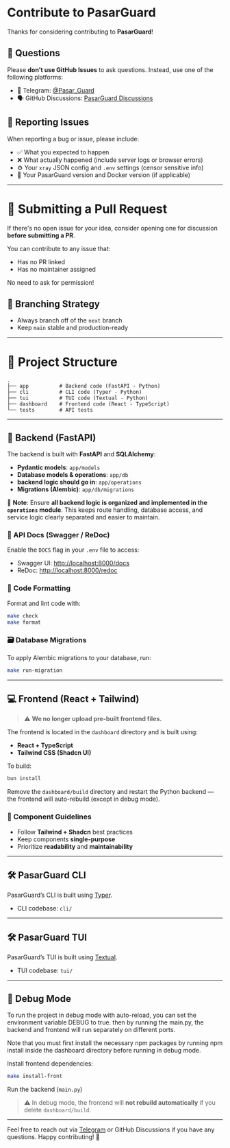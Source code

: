 # Contribute to PasarGuard

Thanks for considering contributing to **PasarGuard**!

## 🙋 Questions

Please **don’t use GitHub Issues** to ask questions. Instead, use one of the following platforms:

-   💬 Telegram: [@Pasar_Guard](https://t.me/pasar_guard)
-   🗣️ GitHub Discussions: [PasarGuard Discussions](https://github.com/pasarguard/panel/discussions)

## 🐞 Reporting Issues

When reporting a bug or issue, please include:

-   ✅ What you expected to happen
-   ❌ What actually happened (include server logs or browser errors)
-   ⚙️ Your `xray` JSON config and `.env` settings (censor sensitive info)
-   🔢 Your PasarGuard version and Docker version (if applicable)

---

# 🚀 Submitting a Pull Request

If there's no open issue for your idea, consider opening one for discussion **before submitting a PR**.

You can contribute to any issue that:

-   Has no PR linked
-   Has no maintainer assigned

No need to ask for permission!

## 🔀 Branching Strategy

-   Always branch off of the `next` branch
-   Keep `main` stable and production-ready

---

# 📁 Project Structure

```text
.
├── app          # Backend code (FastAPI - Python)
├── cli          # CLI code (Typer - Python)
├── tui          # TUI code (Textual - Python)
├── dashboard    # Frontend code (React - TypeScript)
└── tests        # API tests
```

---

## 🧠 Backend (FastAPI)

The backend is built with **FastAPI** and **SQLAlchemy**:

-   **Pydantic models**: `app/models`
-   **Database models & operations**: `app/db`
-   **backend logic should go in**: `app/operations`
-   **Migrations (Alembic)**: `app/db/migrations`

🧩 **Note**: Ensure **all backend logic is organized and implemented in the `operations` module**. This keeps route handling, database access, and service logic clearly separated and easier to maintain.

### 📘 API Docs (Swagger / ReDoc)

Enable the `DOCS` flag in your `.env` file to access:

-   Swagger UI: [http://localhost:8000/docs](http://localhost:8000/docs)
-   ReDoc: [http://localhost:8000/redoc](http://localhost:8000/redoc)

### 🎯 Code Formatting

Format and lint code with:

```bash
make check
make format
```

### 🗃️ Database Migrations

To apply Alembic migrations to your database, run:

```bash
make run-migration
```

---

## 💻 Frontend (React + Tailwind)

> ⚠️ **We no longer upload pre-built frontend files.**

The frontend is located in the `dashboard` directory and is built using:

-   **React + TypeScript**
-   **Tailwind CSS (Shadcn UI)**

To build:

```bash
bun install
```

Remove the `dashboard/build` directory and restart the Python backend — the frontend will auto-rebuild (except in debug mode).

### 🧩 Component Guidelines

-   Follow **Tailwind + Shadcn** best practices
-   Keep components **single-purpose**
-   Prioritize **readability** and **maintainability**

---

## 🛠️ PasarGuard CLI

PasarGuard’s CLI is built using [Typer](https://typer.tiangolo.com/).

-   CLI codebase: `cli/`

---

## 🛠️ PasarGuard TUI

PasarGuard’s TUI is built using [Textual](https://textual.textualize.io/).

-   TUI codebase: `tui/`

---

## 🐛 Debug Mode

To run the project in debug mode with auto-reload, you can set the environment variable DEBUG to true. then by running the main.py, the backend and frontend will run separately on different ports.

Note that you must first install the necessary npm packages by running npm install inside the dashboard directory before running in debug mode.

Install frontend dependencies:

```bash
make install-front
```

Run the backend (`main.py`)

> ⚠️ In debug mode, the frontend will **not rebuild automatically** if you delete `dashboard/build`.

---

Feel free to reach out via [Telegram](https://t.me/pasar_guard) or GitHub Discussions if you have any questions. Happy contributing! 🚀
